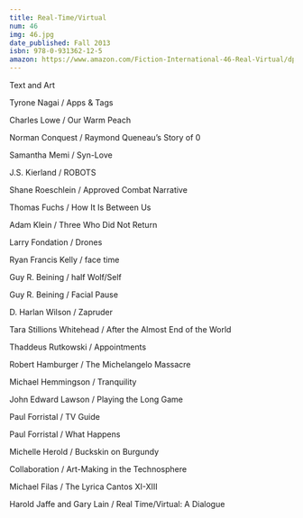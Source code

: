 ```yaml
---
title: Real-Time/Virtual
num: 46
img: 46.jpg
date_published: Fall 2013
isbn: 978-0-931362-12-5
amazon: https://www.amazon.com/Fiction-International-46-Real-Virtual/dp/0931362121/ref=sr_1_1?s=books&ie=UTF8&qid=1389491110&sr=1-1&keywords=real+time%2Fvirtual
---
```

Text and Art

Tyrone Nagai / Apps & Tags

Charles Lowe / Our Warm Peach

Norman Conquest / Raymond Queneau’s Story of 0

Samantha Memi / Syn-Love

J.S. Kierland / ROBOTS

Shane Roeschlein / Approved Combat Narrative

Thomas Fuchs / How It Is Between Us

Adam Klein / Three Who Did Not Return

Larry Fondation / Drones

Ryan Francis Kelly / face time

Guy R. Beining / half Wolf/Self

Guy R. Beining / Facial Pause

D. Harlan Wilson / Zapruder

Tara Stillions Whitehead / After the Almost End of the World

Thaddeus Rutkowski / Appointments

Robert Hamburger / The Michelangelo Massacre

Michael Hemmingson / Tranquility

John Edward Lawson / Playing the Long Game

Paul Forristal / TV Guide

Paul Forristal / What Happens

Michelle Herold / Buckskin on Burgundy

Collaboration / Art-Making in the Technosphere

Michael Filas / The Lyrica Cantos XI-XIII

Harold Jaffe and Gary Lain / Real Time/Virtual: A Dialogue